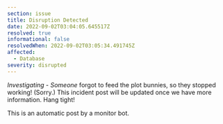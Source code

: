 ```yaml
---
section: issue
title: Disruption Detected
date: 2022-09-02T03:04:05.645517Z
resolved: true
informational: false
resolvedWhen: 2022-09-02T03:05:34.491745Z
affected:
  - Database
severity: disrupted
---
```

*Investigating* - _Someone_ forgot to feed the plot bunnies, so they stopped working! (Sorry.) This incident post will be updated once we have more information. Hang tight!

This is an automatic post by a monitor bot.
        